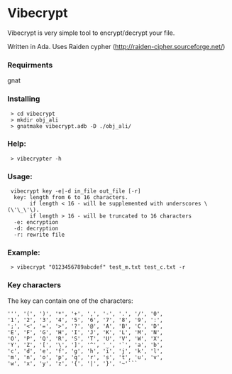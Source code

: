 # Vibecrypt #
Vibecrypt is very simple tool to encrypt/decrypt your file.

Written in Ada. Uses Raiden cypher (http://raiden-cipher.sourceforge.net/)

### Requirments
 gnat

### Installing
```
 > cd vibecrypt
 > mkdir obj_ali
 > gnatmake vibecrypt.adb -D ./obj_ali/
```
### Help:
```
 > vibecrypter -h
```
### Usage:
```
 vibecrypt key -e|-d in_file out_file [-r]
  key: length from 6 to 16 characters.
       if length < 16 - will be supplemented with underscores \(\'\_\'\).
       if length > 16 - will be truncated to 16 characters
  -e: encryption
  -d: decryption
  -r: rewrite file
 ```
### Example:
```
 > vibecrypt "0123456789abcdef" test_m.txt test_c.txt -r
```
### Key characters
The key can contain one of the characters:
 ```' ', '!', '"', '#', '$', '%', '&',
 ''', '(', ')', '*', '+', ',', '-', '.', '/', '0',
 '1', '2', '3', '4', '5', '6', '7', '8', '9', ':',
 ';', '<', '=', '>', '?', '@', 'A', 'B', 'C', 'D',
 'E', 'F', 'G', 'H', 'I', 'J', 'K', 'L', 'M', 'N',
 'O', 'P', 'Q', 'R', 'S', 'T', 'U', 'V', 'W', 'X',
 'Y', 'Z', '[', '\', ']', '^', '_', '`', 'a', 'b',
 'c', 'd', 'e', 'f', 'g', 'h', 'i', 'j', 'k', 'l',
 'm', 'n', 'o', 'p', 'q', 'r', 's', 't', 'u', 'v',
 'w', 'x', 'y', 'z', '{', '|', '}', '~'```
